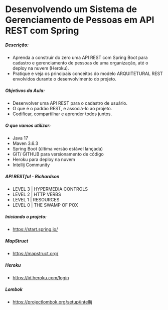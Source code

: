 # Desenvolvendo um Sistema de Gerenciamento de Pessoas em API REST com Spring

##### Descrição:
- Aprenda a construir do zero uma API REST com Spring Boot para cadastro e gerenciamento de pessoas de uma organização, até o deploy na nuvem (Heroku).
- Pratique e veja os principais conceitos do modelo ARQUITETURAL REST envolvidos durante o desenvolvimento do projeto.

##### Objetivos da Aula:
- Desenvolver uma API REST para o cadastro de usuário.
- O que é o padrão REST, e associá-lo ao projeto.
- Codificar, compartilhar e aprender todos juntos.

##### O que vamos utilizar:
- Java 17
- Maven 3.6.3
- Spring Boot (última versão estável lançada)
- GIT/ GITHUB para versionamento de código
- Heroku para deploy na nuvem
- Intellij Community

##### API RESTful - Richardson
- LEVEL 3 | HYPERMEDIA CONTROLS
- LEVEL 2 | HTTP VERBS
- LEVEL 1 | RESOURCES
- LEVEL 0 | THE SWAMP OF POX

##### Iniciando o projeto:
- https://start.spring.io/

##### MapStruct
- https://mapstruct.org/

##### Heroku
- https://id.heroku.com/login

##### Lombok
- https://projectlombok.org/setup/intellij